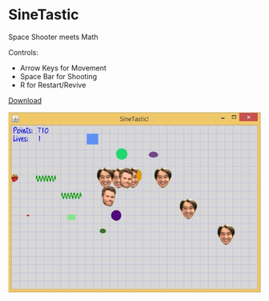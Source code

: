 # SineTastic
Space Shooter meets Math

Controls:

- Arrow Keys for Movement<br>
- Space Bar for Shooting<br>
- R for Restart/Revive

[Download](rocktastic.jar?raw=true)

![Current State](preview.jpg "Current State")

